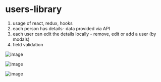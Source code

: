 # users-library

1. usage of react, redux, hooks
2. each person has details- data provided via API
3. each user can edit the details locally - remove, edit or add a user (by modals)
4. field validation

![image](https://user-images.githubusercontent.com/57454459/179403971-f07b3cf0-4f7a-40ac-a1ef-b641c96c1b34.png)

![image](https://user-images.githubusercontent.com/57454459/179404059-e4524d90-8f7a-4986-91e5-c8b664fe5d98.png)

![image](https://user-images.githubusercontent.com/57454459/179404093-a38fc041-aaf4-432d-8539-5ef620c51342.png)
